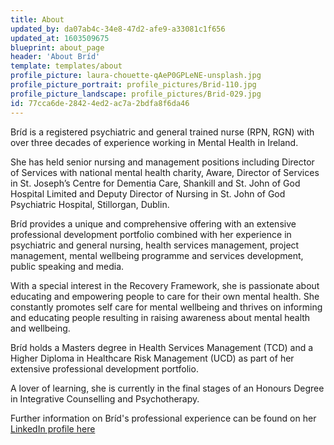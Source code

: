 ```yaml
---
title: About
updated_by: da07ab4c-34e8-47d2-afe9-a33081c1f656
updated_at: 1603509675
blueprint: about_page
header: 'About Bríd'
template: templates/about
profile_picture: laura-chouette-qAeP0GPLeNE-unsplash.jpg
profile_picture_portrait: profile_pictures/Brid-110.jpg
profile_picture_landscape: profile_pictures/Brid-029.jpg
id: 77cca6de-2842-4ed2-ac7a-2bdfa8f6da46
---
```

Bríd is a registered psychiatric and general trained nurse (RPN, RGN) with over three decades of experience working in Mental Health in Ireland.

She has held senior nursing and management positions including Director of Services with national mental health charity, Aware,  Director of Services in St. Joseph’s Centre for Dementia Care, Shankill and St. John of God Hospital Limited and Deputy Director of Nursing in St. John of God Psychiatric Hospital, Stillorgan, Dublin.

Bríd provides a unique and comprehensive offering with an extensive professional development portfolio combined with her experience in psychiatric and general nursing, health services management, project management, mental wellbeing programme and services development, public speaking and media.

With a special interest in the Recovery Framework, she is passionate about educating and empowering people to care for their own mental health. She constantly promotes self care for mental wellbeing and thrives on informing and educating people resulting in raising awareness about mental health and wellbeing. 

Bríd holds a Masters degree in Health Services Management (TCD) and a Higher Diploma in Healthcare Risk Management (UCD) as part of her extensive professional development portfolio.
 
A lover of learning, she is currently in the final stages of an Honours Degree in Integrative Counselling and Psychotherapy.

Further information on Bríd's professional experience can be found on her [LinkedIn profile here](https://www.linkedin.com/in/br%C3%ADd-o-meara-90a39736/)